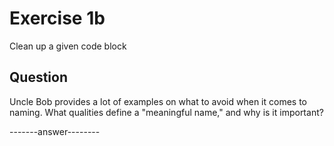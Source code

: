 # Exercise 1b 
Clean up a given code block

## Question
Uncle Bob provides a lot of examples on what to avoid when it comes to naming. What qualities define a "meaningful name," and why is it important?

-------answer--------